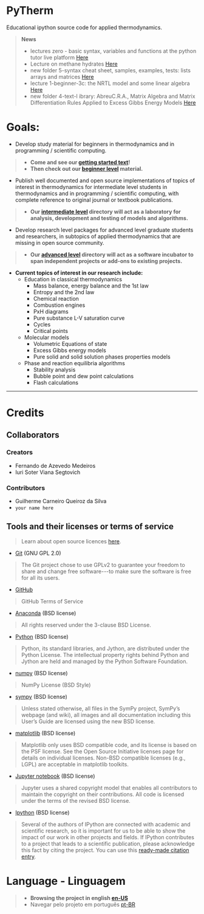 # PyTherm

Educational ipython source code for applied thermodynamics.

>**News**
>- lectures zero - basic syntax, variables and functions at the python tutor live platform [Here](https://github.com/iurisegtovich/PyTherm-applied-thermodynamics/blob/master/Get_involved/1_Beginner/0_basic_syntax_variables_functions_arguments_pointers_lists)
>- Lecture on methane hydrates [Here](https://github.com/iurisegtovich/PyTherm-applied-thermodynamics/blob/master/Get_involved/1_Beginner/3d_methane_hydrates.ipynb)
>- new folder 5-syntax cheat sheet, samples, examples, tests: lists arrays and matrices [Here](https://github.com/iurisegtovich/PyTherm-applied-thermodynamics/blob/master/Get_involved/5_Syntax_cheat_sheets,_examples,_samples,_tests)
>- lecture 1-beginner-3c: the NRTL model and some linear algebra [Here](https://github.com/iurisegtovich/PyTherm-applied-thermodynamics/blob/master/Get_involved/1_Beginner/3c_NRTL_and_some_linear_algebra.ipynb)
>- new folder 4-text-l ibrary: AbreuC.R.A., Matrix Algebra and Matrix Differentiation Rules Applied to Excess Gibbs Energy Models [Here](https://github.com/iurisegtovich/PyTherm-applied-thermodynamics/blob/master/Get_involved/4_Texts_Library)

# Goals:

* Develop study material for beginners in thermodynamics and in programming / scientific computing.
>* **Come and see our [getting started text](https://github.com/iurisegtovich/PyTherm-applied-thermodynamics/blob/master/Getting_started)!**
>* **Then check out our [beginner level](https://github.com/iurisegtovich/PyTherm-applied-thermodynamics/tree/master/Get_involved/1_Beginner) material.**

* Publish well documented and open source implementations of topics of interest in thermodynamics for intermediate level students in thermodynamics and in programming / scientific computing, with complete reference to original journal or textbook publications.
>*  **Our [intermediate level](https://github.com/iurisegtovich/PyTherm-applied-thermodynamics/tree/master/Get_involved/2_Intermediate) directory will act as a laboratory for analysis, development and testing of models and algorithms.**

* Develop research level packages for advanced level graduate students and researchers, in subtopics of applied thermodynamics that are missing in open source community.
>* **Our [advanced level](https://github.com/iurisegtovich/PyTherm-applied-thermodynamics/tree/master/Get_involved/3_Advanced) directory will act as a software incubator to span independent projects or add-ons to existing projects.**

* **Current topics of interest in our research include:**
  * Education in classical thermodynamics
    * Mass balance, energy balance and the 1st law
    * Entropy and the 2nd law
    * Chemical reaction
    * Combustion engines
    * PxH diagrams
    * Pure substance L-V saturation curve
    * Cycles
    * Critical points
  * Molecular models  
    * Volumetric Equations of state
    * Excess Gibbs energy models
    * Pure solid and solid solution phases properties models
  * Phase and reaction equilibria algorithms  
    * Stability analysis
    * Bubble point and dew point calculations
    * Flash calculations

** **

# **Credits**
## **Collaborators**

### **Creators**
- Fernando de Azevedo Medeiros
- Iuri Soter Viana Segtovich

### **Contributors**
- Guilherme Carneiro Queiroz da Silva
- `your name here`

## **Tools and their licenses or terms of service**

> Learn about open source licences [here](https://opensource.org/licenses).

- [Git](https://git-scm.com/about/free-and-open-source) (GNU GPL 2.0)
> The Git project chose to use GPLv2 to guarantee your freedom to share and change free software---to make sure the software is free for all its users.

- [GitHub](https://help.github.com/articles/github-terms-of-service/)
> GitHub Terms of Service

- [Anaconda](https://docs.continuum.io/anaconda/eula) (BSD license)
> All rights reserved under the 3-clause BSD License.

- [Python](https://www.python.org/about/legal/) (BSD license)
> Python, its standard libraries, and Jython, are distributed under the Python License. The intellectual property rights behind Python and Jython are held and managed by the Python Software Foundation.

- [numpy](http://www.numpy.org/license.html) (BSD license)
> NumPy License (BSD Style)

- [sympy](http://docs.sympy.org/latest/aboutus.html#license) (BSD license)
> Unless stated otherwise, all files in the SymPy project, SymPy’s webpage (and wiki), all images and all documentation including this User’s Guide are licensed using the new BSD license.

- [matplotlib](http://matplotlib.org/users/license.html?highlight=license) (BSD license)
> Matplotlib only uses BSD compatible code, and its license is based on the PSF license. See the Open Source Initiative licenses page for details on individual licenses. Non-BSD compatible licenses (e.g., LGPL) are acceptable in matplotlib toolkits.

- [Jupyter notebook](http://jupyter.org/about.html) (BSD license)
> Jupyter uses a shared copyright model that enables all contributors to maintain the copyright on their contributions. All code is licensed under the terms of the revised BSD license.

- [Ipython](http://ipython.readthedocs.io/en/stable/about/license_and_copyright.html?highlight=license) (BSD license)
> Several of the authors of IPython are connected with academic and scientific research, so it is important for us to be able to show the impact of our work in other projects and fields. If IPython contributes to a project that leads to a scientific publication, please acknowledge this fact by citing the project. You can use this [ready-made citation entry](https://ipython.org/citing.html).

# Language - Linguagem

>- **Browsing the project in english [en-US](index-enUS.md)**
>- Navegar pelo projeto em português [pt-BR](index-ptBR.md)